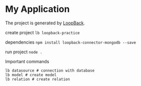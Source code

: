 # My Application

The project is generated by [LoopBack](http://loopback.io).


create project
`lb loopback-practice`

dependencies
`npm install loopback-connector-mongodb --save`

run project `node .`


Important commands
```
lb datasource # connection with database
lb model # create model
lb relation # create relation
```

